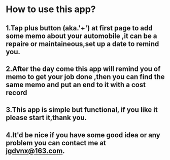 # How to use this app?

## 1.Tap plus button (aka.'+') at first page to add some memo about your automobile ,it can be a repaire or maintaineous,set up a date to remind you.
## 2.After the day come this app will remind you of memo to get your job done ,then you can find the same memo and put an end to it with a cost record
## 3.This app is simple but functional, if you like it please start it,thank you.
## 4.It'd be nice if you have some good idea or any problem you can contact me at jgdvnx@163.com.
